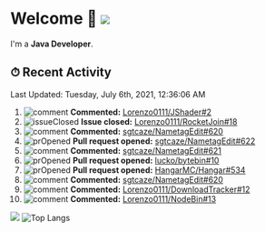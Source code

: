 # Welcome 👋 ![](https://hit.yhype.me/github/profile?user_id=69311874)

I'm a **Java Developer**.

## ⏱ Recent Activity

<!--RECENT_ACTIVITY:last_update-->
Last Updated: Tuesday, July 6th, 2021, 12:36:06 AM
<!--RECENT_ACTIVITY:last_update_end-->

<!--RECENT_ACTIVITY:start-->
1. ![comment] **Commented:** [Lorenzo0111/JShader#2](https://github.com/Lorenzo0111/JShader/pull/2#issuecomment-874279302)
2. ![issueClosed] **Issue closed:** [Lorenzo0111/RocketJoin#18](https://github.com/Lorenzo0111/RocketJoin/issues/18)
3. ![comment] **Commented:** [sgtcaze/NametagEdit#620](https://github.com/sgtcaze/NametagEdit/issues/620#issuecomment-874124543)
4. ![prOpened] **Pull request opened:** [sgtcaze/NametagEdit#622](https://github.com/sgtcaze/NametagEdit/pull/622)
5. ![comment] **Commented:** [sgtcaze/NametagEdit#621](https://github.com/sgtcaze/NametagEdit/issues/621#issuecomment-874019981)
6. ![prOpened] **Pull request opened:** [lucko/bytebin#10](https://github.com/lucko/bytebin/pull/10)
7. ![prOpened] **Pull request opened:** [HangarMC/Hangar#534](https://github.com/HangarMC/Hangar/pull/534)
8. ![comment] **Commented:** [sgtcaze/NametagEdit#620](https://github.com/sgtcaze/NametagEdit/issues/620#issuecomment-873837781)
9. ![comment] **Commented:** [Lorenzo0111/DownloadTracker#12](https://github.com/Lorenzo0111/DownloadTracker/pull/12#issuecomment-873836360)
10. ![comment] **Commented:** [Lorenzo0111/NodeBin#13](https://github.com/Lorenzo0111/NodeBin/pull/13#issuecomment-873836081)
<!--RECENT_ACTIVITY:end-->

[![](https://github-readme-stats.vercel.app/api?username=Lorenzo0111&show_icons=true&count_private=true)](https://github.com/Lorenzo0111)
![Top Langs](https://github-readme-stats.vercel.app/api/top-langs/?username=Lorenzo0111&layout=compact)

[issueOpened]: https://cdn.jsdelivr.net/gh/Readme-Workflows/Readme-Icons@main/icons/octicons/IssueOpenedOld.svg
[issueClosed]: https://cdn.jsdelivr.net/gh/Readme-Workflows/Readme-Icons@main/icons/octicons/IssueClosedOld.svg

[prOpened]: https://cdn.jsdelivr.net/gh/Readme-Workflows/Readme-Icons@main/icons/octicons/PullRequestOpened.svg
[prClosed]: https://cdn.jsdelivr.net/gh/Readme-Workflows/Readme-Icons@main/icons/octicons/PullRequestClosed.svg
[prMerged]: https://cdn.jsdelivr.net/gh/Readme-Workflows/Readme-Icons@main/icons/octicons/PullRequestMerged.svg

[comment]: https://cdn.jsdelivr.net/gh/Readme-Workflows/Readme-Icons@main/icons/octicons/Comment.svg

[changesRequested]: https://cdn.jsdelivr.net/gh/Readme-Workflows/Readme-Icons@main/icons/octicons/RequestedChanges.svg
[approved]: https://cdn.jsdelivr.net/gh/Readme-Workflows/Readme-Icons@main/icons/octicons/ApprovedChanges.svg

[repoCreated]: https://cdn.jsdelivr.net/gh/Readme-Workflows/Readme-Icons@main/icons/octicons/Repository.svg
[release]: https://cdn.jsdelivr.net/gh/Readme-Workflows/Readme-Icons@main/icons/octicons/Release.svg
[star]: https://cdn.jsdelivr.net/gh/Readme-Workflows/Readme-Icons@main/icons/octicons/StarredRepository.svg
[wiki]: https://cdn.jsdelivr.net/gh/Readme-Workflows/Readme-Icons@main/icons/octicons/Wiki.svg
[fork]: https://cdn.jsdelivr.net/gh/Readme-Workflows/Readme-Icons@main/icons/octicons/ForkedRepository.svg
[people]: https://cdn.jsdelivr.net/gh/Readme-Workflows/Readme-Icons@main/icons/octicons/People.svg

